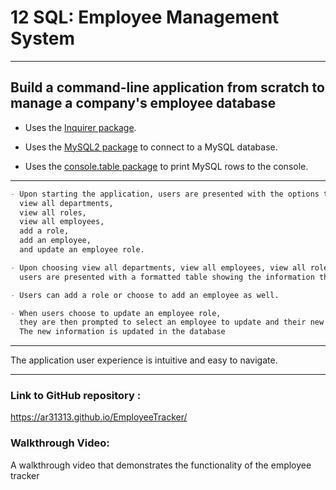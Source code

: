 # 12 SQL: Employee Management System

---

## Build a command-line application from scratch to manage a company's employee database

- Uses the [Inquirer package](https://www.npmjs.com/package/inquirer).

- Uses the [MySQL2 package](https://www.npmjs.com/package/mysql2) to connect to a MySQL database.

- Uses the [console.table package](https://www.npmjs.com/package/console.table) to print MySQL rows to the console.

---

```md
- Upon starting the application, users are presented with the options to:
  view all departments,
  view all roles,
  view all employees,
  add a role,
  add an employee,
  and update an employee role.

- Upon choosing view all departments, view all employees, view all roles:
  users are presented with a formatted table showing the information they have selected.

- Users can add a role or choose to add an employee as well.

- When users choose to update an employee role,
  they are then prompted to select an employee to update and their new role.
  The new information is updated in the database
```

---

The application user experience is intuitive and easy to navigate.

---

### Link to GitHub repository :

https://ar31313.github.io/EmployeeTracker/

### Walkthrough Video:

A walkthrough video that demonstrates the functionality of the employee tracker
